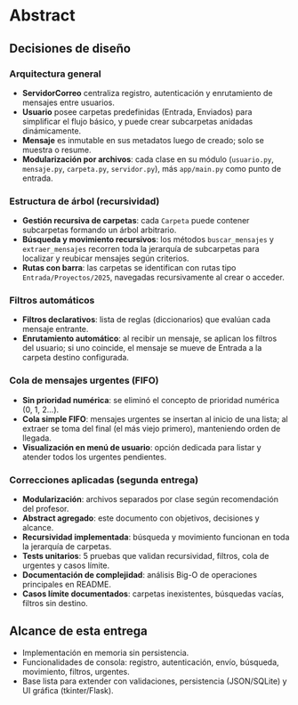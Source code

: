 # Abstract

## Decisiones de diseño

### Arquitectura general

- **ServidorCorreo** centraliza registro, autenticación y enrutamiento de mensajes entre usuarios.
- **Usuario** posee carpetas predefinidas (Entrada, Enviados) para simplificar el flujo básico, y puede crear subcarpetas anidadas dinámicamente.
- **Mensaje** es inmutable en sus metadatos luego de creado; solo se muestra o resume.
- **Modularización por archivos**: cada clase en su módulo (`usuario.py`, `mensaje.py`, `carpeta.py`, `servidor.py`), más `app/main.py` como punto de entrada.

### Estructura de árbol (recursividad)

- **Gestión recursiva de carpetas**: cada `Carpeta` puede contener subcarpetas formando un árbol arbitrario.
- **Búsqueda y movimiento recursivos**: los métodos `buscar_mensajes` y `extraer_mensajes` recorren toda la jerarquía de subcarpetas para localizar y reubicar mensajes según criterios.
- **Rutas con barra**: las carpetas se identifican con rutas tipo `Entrada/Proyectos/2025`, navegadas recursivamente al crear o acceder.

### Filtros automáticos

- **Filtros declarativos**: lista de reglas (diccionarios) que evalúan cada mensaje entrante.
- **Enrutamiento automático**: al recibir un mensaje, se aplican los filtros del usuario; si uno coincide, el mensaje se mueve de Entrada a la carpeta destino configurada.

### Cola de mensajes urgentes (FIFO)

- **Sin prioridad numérica**: se eliminó el concepto de prioridad numérica (0, 1, 2...).
- **Cola simple FIFO**: mensajes urgentes se insertan al inicio de una lista; al extraer se toma del final (el más viejo primero), manteniendo orden de llegada.
- **Visualización en menú de usuario**: opción dedicada para listar y atender todos los urgentes pendientes.

### Correcciones aplicadas (segunda entrega)

- **Modularización**: archivos separados por clase según recomendación del profesor.
- **Abstract agregado**: este documento con objetivos, decisiones y alcance.
- **Recursividad implementada**: búsqueda y movimiento funcionan en toda la jerarquía de carpetas.
- **Tests unitarios**: 5 pruebas que validan recursividad, filtros, cola de urgentes y casos límite.
- **Documentación de complejidad**: análisis Big-O de operaciones principales en README.
- **Casos límite documentados**: carpetas inexistentes, búsquedas vacías, filtros sin destino.

## Alcance de esta entrega

- Implementación en memoria sin persistencia.
- Funcionalidades de consola: registro, autenticación, envío, búsqueda, movimiento, filtros, urgentes.
- Base lista para extender con validaciones, persistencia (JSON/SQLite) y UI gráfica (tkinter/Flask).
